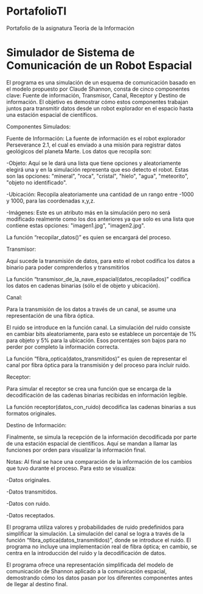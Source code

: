 # PortafolioTI 
Portafolio de la asignatura Teoría de la Información

# Simulador de Sistema de Comunicación de un Robot Espacial

El programa es una simulación de un esquema de comunicación basado en el modelo propuesto por Claude Shannon, consta de cinco componentes clave: Fuente de información, Transmisor, Canal, Receptor y Destino de información. El objetivo es demostrar cómo estos componentes trabajan juntos para transmitir datos desde un robot explorador en el espacio hasta una estación espacial de científicos.

Componentes Simulados:

Fuente de Información: La fuente de información es el robot explorador Perseverance 2.1, el cual es enviado a una misión para registrar datos geológicos del planeta Marte. Los datos que recopila son:

-Objeto: Aquí se le dará una lista que tiene opciones y aleatoriamente elegirá una y en la simulación representa que eso detecto el robot. Estas son las opciones: "mineral", "roca", "cristal", "hielo", "agua", "meteorito", "objeto no identificado".

-Ubicación: Recopila aleatoriamente una cantidad de un rango entre -1000 y 1000, para las coordenadas x,y,z.

-Imágenes: Este es un atributo más en la simulación pero no será modificado realmente como los dos anteriores ya que solo es una lista que contiene estas opciones: "imagen1.jpg", "imagen2.jpg".

La función “recopilar_datos()” es quien se encargará del proceso.

Transmisor:

Aquí sucede la transmisión de datos, para esto el robot codifica los datos a binario para poder comprenderlos y transmitirlos

La función “transmisor_de_la_nave_espacial(datos_recopilados)” codifica los datos en cadenas binarias (sólo el de objeto y ubicación).

Canal:

Para la transmisión de los datos a través de un canal, se asume una representación de una fibra óptica.

El ruido se introduce en la función canal. La simulación del ruido consiste en cambiar bits aleatoriamente, para esto se establece un porcentaje de 1% para objeto y 5% para la ubicación. Esos porcentajes son bajos para no perder por completo la información correcta.

La función “fibra_optica(datos_transmitidos)” es quien de representar el canal por fibra óptica para la transmisión y del proceso para incluir ruido.

Receptor:

Para simular el receptor se crea una función que se encarga de la decodificación de las cadenas binarias recibidas en información legible.

La función receptor(datos_con_ruido) decodifica las cadenas binarias a sus formatos originales.

Destino de Información:

Finalmente, se simula la recepción de la información decodificada por parte de una estación espacial de científicos. Aquí se mandan a llamar las funciones por orden para visualizar la información final.

Notas: Al final se hace una comparación de la información de los cambios que tuvo durante el proceso. Para esto se visualiza:

-Datos originales.

-Datos transmitidos.

-Datos con ruido.

-Datos receptados.

El programa utiliza valores y probabilidades de ruido predefinidos para simplificar la simulación. La simulación del canal se logra a través de la función “fibra_optica(datos_transmitidos)”, donde se introduce el ruido. El programa no incluye una implementación real de fibra óptica; en cambio, se centra en la introducción del ruido y la decodificación de datos.

El programa ofrece una representación simplificada del modelo de comunicación de Shannon aplicado a la comunicación espacial, demostrando cómo los datos pasan por los diferentes componentes antes de llegar al destino final.


